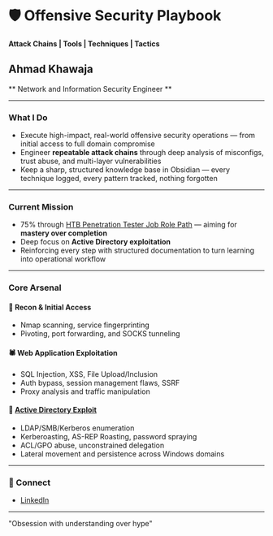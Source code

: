 # 🛡️ Offensive Security Playbook  
**Attack Chains | Tools | Techniques | Tactics**

## Ahmad Khawaja  
** Network and Information Security Engineer **

---

### What I Do

- Execute high-impact, real-world offensive security operations — from initial access to full domain compromise  
- Engineer **repeatable attack chains** through deep analysis of misconfigs, trust abuse, and multi-layer vulnerabilities  
- Keep a sharp, structured knowledge base in Obsidian — every technique logged, every pattern tracked, nothing forgotten

---

### Current Mission

- 75% through [HTB Penetration Tester Job Role Path](https://academy.hackthebox.com/path/preview/penetration-tester) — aiming for **mastery over completion**  
- Deep focus on **Active Directory exploitation**
- Reinforcing every step with structured documentation to turn learning into operational workflow

---

### Core Arsenal

#### 🔎 Recon & Initial Access  
- Nmap scanning, service fingerprinting  
- Pivoting, port forwarding, and SOCKS tunneling  

#### 🕷️ Web Application Exploitation  
- SQL Injection, XSS, File Upload/Inclusion  
- Auth bypass, session management flaws, SSRF  
- Proxy analysis and traffic manipulation  

#### 🧬 [Active Directory Exploit](https://github.com/Ahmad-vKh/offensive-playbook/tree/main/AD%20Enumeration%20%26%20Attacks)
- LDAP/SMB/Kerberos enumeration  
- Kerberoasting, AS-REP Roasting, password spraying  
- ACL/GPO abuse, unconstrained delegation  
- Lateral movement and persistence across Windows domains  


---

### 🔗 Connect

- [LinkedIn](https://linkedin.com/in/ahmad-khawaja-30779b277)

---

"Obsession with understanding over hype"
